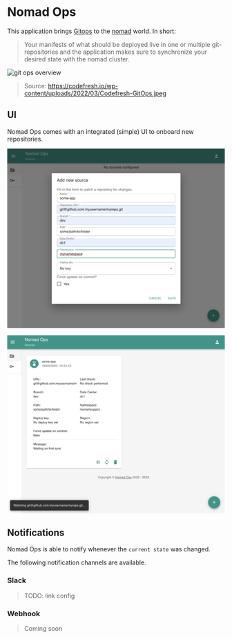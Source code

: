 # Nomad Ops

This application brings [Gitops](TOdO) to the [nomad](https://www.nomadproject.io/) world. In short:

> Your manifests of what should be deployed live in one or multiple git-repositories and the application makes sure to synchronize your desired state with the nomad cluster.

![git ops overview](https://codefresh.io/wp-content/uploads/2022/03/Codefresh-GitOps.jpeg)
> Source: https://codefresh.io/wp-content/uploads/2022/03/Codefresh-GitOps.jpeg

## UI

Nomad Ops comes with an integrated (simple) UI to onboard new repositories.

![create sources](./create.png)

![sources](./watching.png)

## Notifications

Nomad Ops is able to notify whenever the `current state` was changed.

The following notification channels are available.

### Slack

> TODO: link config

### Webhook

> Coming soon